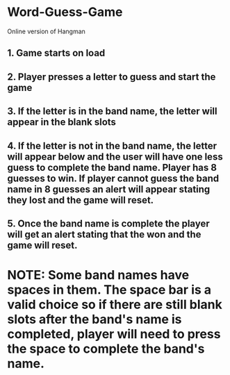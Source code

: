 # Word-Guess-Game
Online version of Hangman


## 1. Game starts on load
## 2. Player presses a letter to guess and start the game
## 3. If the letter is in the band name, the letter will appear in the blank slots
## 4. If the letter is not in the band name, the letter will appear below and the user will have one less guess to complete the band name. Player has 8 guesses to win. If player cannot guess the band name in 8 guesses an alert will appear stating they lost and the game will reset.
## 5. Once the band name is complete the player will get an alert stating that the won and the game will reset.

# NOTE: Some band names have spaces in them. The space bar is a valid choice so if there are still blank slots after the band's name is completed, player will need to press the space to complete the band's name.

